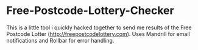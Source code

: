 # Free-Postcode-Lottery-Checker
This is a little tool i quickly hacked together to send me results of the Free Postcode Lotter (http://freepostcodelottery.com).
Uses Mandrill for email notifications and Rollbar for error handling. 
